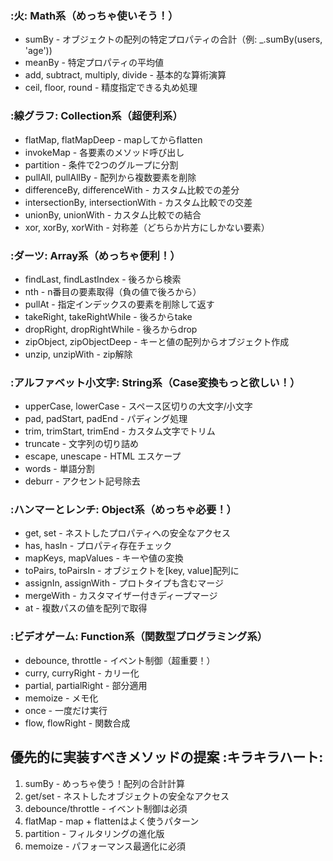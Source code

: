### :火: Math系（めっちゃ使いそう！）
- sumBy - オブジェクトの配列の特定プロパティの合計（例: _.sumBy(users, 'age'))
- meanBy - 特定プロパティの平均値
- add, subtract, multiply, divide - 基本的な算術演算
- ceil, floor, round - 精度指定できる丸め処理
### :線グラフ: Collection系（超便利系）
- flatMap, flatMapDeep - mapしてからflatten
- invokeMap - 各要素のメソッド呼び出し
- partition - 条件で2つのグループに分割
- pullAll, pullAllBy - 配列から複数要素を削除
- differenceBy, differenceWith - カスタム比較での差分
- intersectionBy, intersectionWith - カスタム比較での交差
- unionBy, unionWith - カスタム比較での結合
- xor, xorBy, xorWith - 対称差（どちらか片方にしかない要素）
### :ダーツ: Array系（めっちゃ便利！）
- findLast, findLastIndex - 後ろから検索
- nth - n番目の要素取得（負の値で後ろから）
- pullAt - 指定インデックスの要素を削除して返す
- takeRight, takeRightWhile - 後ろからtake
- dropRight, dropRightWhile - 後ろからdrop
- zipObject, zipObjectDeep - キーと値の配列からオブジェクト作成
- unzip, unzipWith - zip解除
### :アルファベット小文字: String系（Case変換もっと欲しい！）
- upperCase, lowerCase - スペース区切りの大文字/小文字
- pad, padStart, padEnd - パディング処理
- trim, trimStart, trimEnd - カスタム文字でトリム
- truncate - 文字列の切り詰め
- escape, unescape - HTML エスケープ
- words - 単語分割
- deburr - アクセント記号除去
### :ハンマーとレンチ: Object系（めっちゃ必要！）
- get, set - ネストしたプロパティへの安全なアクセス
- has, hasIn - プロパティ存在チェック
- mapKeys, mapValues - キーや値の変換
- toPairs, toPairsIn - オブジェクトを[key, value]配列に
- assignIn, assignWith - プロトタイプも含むマージ
- mergeWith - カスタマイザー付きディープマージ
- at - 複数パスの値を配列で取得
### :ビデオゲーム: Function系（関数型プログラミング系）
- debounce, throttle - イベント制御（超重要！）
- curry, curryRight - カリー化
- partial, partialRight - 部分適用
- memoize - メモ化
- once - 一度だけ実行
- flow, flowRight - 関数合成
## 優先的に実装すべきメソッドの提案 :キラキラハート:
1. sumBy - めっちゃ使う！配列の合計計算
2. get/set - ネストしたオブジェクトの安全なアクセス
3. debounce/throttle - イベント制御は必須
4. flatMap - map + flattenはよく使うパターン
5. partition - フィルタリングの進化版
6. memoize - パフォーマンス最適化に必須